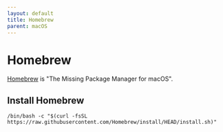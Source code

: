 ```yaml
---
layout: default
title: Homebrew
parent: macOS
---
```


# Homebrew

[Homebrew](https://brew.sh/) is "The Missing Package Manager for macOS".

## Install Homebrew

```shell
/bin/bash -c "$(curl -fsSL https://raw.githubusercontent.com/Homebrew/install/HEAD/install.sh)"
```
